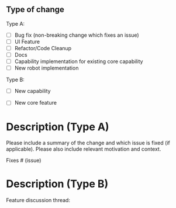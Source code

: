 ## Type of change

Type A:
- [ ] Bug fix (non-breaking change which fixes an issue)
- [ ] UI Feature
- [ ] Refactor/Code Cleanup
- [ ] Docs
- [ ] Capability implementation for existing core capability
- [ ] New robot implementation
  
Type B:
- [ ] New capability
- [ ] New core feature


<!-- Please delete the description section that doesn't match your type of change -->

# Description (Type A)

Please include a summary of the change and which issue is fixed (if applicable).
Please also include relevant motivation and context.
 
<!-- Delete if there is none -->
Fixes # (issue)

# Description (Type B)
<!--
    While of course appreciated, please don't open PRs with features without discussing them first.
    _Especially_ if it's a new capability.

    New features will only be accepted if the scope as well as the requirements have been defined in a separate discussion
    Please only open the PR after it is clear what it should do and what it shouldn't.
    
    PRs won't be merged otherwise
-->

<!-- This link is required -->
Feature discussion thread:
